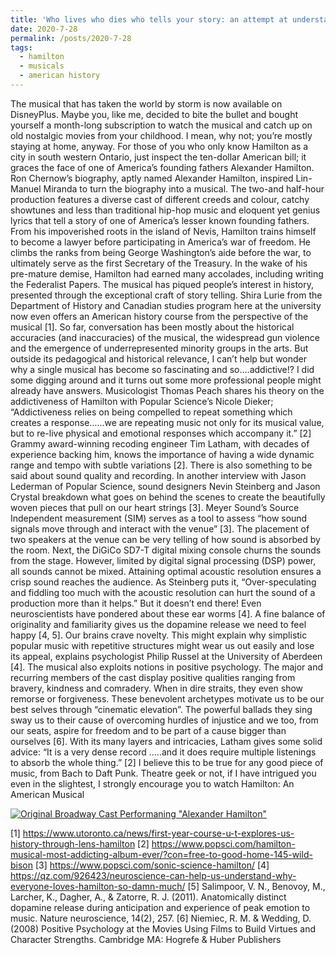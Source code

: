 ```yaml
---
title: 'Who lives who dies who tells your story: an attempt at understanding the transformative power of Hamilton'
date: 2020-7-28
permalink: /posts/2020-7-28
tags:
  - hamilton
  - musicals
  - american history
---
```

The musical that has taken the world by storm is now available on DisneyPlus. Maybe you, like me, decided to bite the bullet and bought yourself a month-long subscription to watch the musical and catch up on old nostalgic movies from your childhood. I mean, why not; you’re mostly staying at home, anyway. For those of you who only know Hamilton as a city in south western Ontario, just inspect the ten-dollar American bill; it graces the face of one of America’s founding fathers Alexander Hamilton. 
Ron Chernow’s biography, aptly named Alexander Hamilton, inspired Lin-Manuel Miranda to turn the biography into a musical. The two-and half-hour production features a diverse cast of different creeds and colour, catchy showtunes and less than traditional hip-hop music and eloquent yet genius lyrics that tell a story of one of America’s lesser known founding fathers. From his impoverished roots in the island of Nevis, Hamilton trains himself to become a lawyer before participating in America’s war of freedom. He climbs the ranks from being George Washington’s aide before the war, to ultimately serve as the first Secretary of the Treasury. In the wake of his pre-mature demise, Hamilton had earned many accolades, including writing the Federalist Papers.
The musical has piqued people’s interest in history, presented through the exceptional craft of story telling. Shira Lurie from the Department of History and Canadian studies program here at the university now even offers an American history course from the perspective of the musical [1]. So far, conversation has been mostly about the historical accuracies (and inaccuracies) of the musical, the widespread gun violence and the emergence of underrepresented minority groups in the arts. But outside its pedagogical and historical relevance, I can’t help but wonder why a single musical has become so fascinating and so….addictive!? 
I did some digging around and it turns out some more professional people might already have answers. Musicologist Thomas Peach shares his theory on the addictiveness of Hamilton with Popular Science’s Nicole Dieker; “Addictiveness relies on being compelled to repeat something which creates a response……we are repeating music not only for its musical value, but to re-live physical and emotional responses which accompany it.” [2] Grammy award-winning recoding engineer Tim Latham, with decades of experience backing him, knows the importance of having a wide dynamic range and tempo with subtle variations [2]. There is also something to be said about sound quality and recording. In another interview with Jason Lederman of Popular Science, sound designers Nevin Steinberg and Jason Crystal breakdown what goes on behind the scenes to create the beautifully woven pieces that pull on our heart strings [3]. Meyer Sound’s Source Independent measurement (SIM) serves as a tool to assess “how sound signals move through and interact with the venue” [3]. The placement of two speakers at the venue can be very telling of how sound is absorbed by the room. Next, the DiGiCo SD7-T digital mixing console churns the sounds from the stage. However, limited by digital signal processing (DSP) power, all sounds cannot be mixed. Attaining optimal acoustic resolution ensures a crisp sound reaches the audience. As Steinberg puts it, “Over-speculating and fiddling too much with the acoustic resolution can hurt the sound of a production more than it helps.”
But it doesn’t end there! Even neuroscientists have pondered about these ear worms [4]. A fine balance of originality and familiarity gives us the dopamine release we need to feel happy [4, 5]. Our brains crave novelty. This might explain why simplistic popular music with repetitive structures might wear us out easily and lose its appeal, explains psychologist Philip Russel at the University of Aberdeen [4]. The musical also exploits notions in positive psychology. The major and recurring members of the cast display positive qualities ranging from bravery, kindness and comradery. When in dire straits, they even show remorse or forgiveness. These benevolent archetypes motivate us to be our best selves through “cinematic elevation”. The powerful ballads they sing sway us to their cause of overcoming hurdles of injustice and we too, from our seats, aspire for freedom and to be part of a cause bigger than ourselves [6].
With its many layers and intricacies, Latham gives some solid advice: “It is a very dense record …..and it does require multiple listenings to absorb the whole thing.” [2] I believe this to be true for any good piece of music, from Bach to Daft Punk. Theatre geek or not, if I have intrigued you even in the slightest, I strongly encourage you to watch Hamilton: An American Musical

[![Original Broadway Cast Performaning "Alexander Hamilton"](https://i.insider.com/5582065b6da811f325a78f83?width=1100&format=jpeg&auto=webp)](https://www.youtube.com/watch?v=cqvVL8IurMw)


[1] https://www.utoronto.ca/news/first-year-course-u-t-explores-us-history-through-lens-hamilton
[2] https://www.popsci.com/hamilton-musical-most-addicting-album-ever/?con=free-to-good-home-145-wild-bison
[3] https://www.popsci.com/sonic-science-hamilton/
[4] https://qz.com/926423/neuroscience-can-help-us-understand-why-everyone-loves-hamilton-so-damn-much/
[5] Salimpoor, V. N., Benovoy, M., Larcher, K., Dagher, A., & Zatorre, R. J. (2011). Anatomically distinct dopamine release during anticipation and experience of peak emotion to music. Nature neuroscience, 14(2), 257.
[6] Niemiec, R. M. & Wedding, D. (2008) Positive Psychology at the Movies Using Films to Build Virtues and Character Strengths. Cambridge MA: Hogrefe & Huber Publishers
